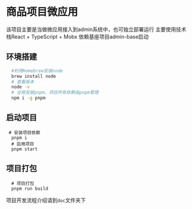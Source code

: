 # 商品项目微应用

该项目主要是当做微应用接入到admin系统中，也可独立部署运行
主要使用技术栈React + TypeScript + Mobx
依赖基座项目admin-base启动

## 环境搭建

```bash
  #利用Homebrew安装node
  brew install node
  # 查看版本
  node -v
  # 全局安装pnpm，项目所有依赖由pnpm管理
  npm i -g pnpm
```

## 启动项目

```shell
 # 安装项目依赖
  pnpm i
  # 启用项目
  pnpm start
```

## 项目打包

```shell
  # 项目打包
  pnpm run build
```

项目开发流程介绍请到`doc`文件夹下
